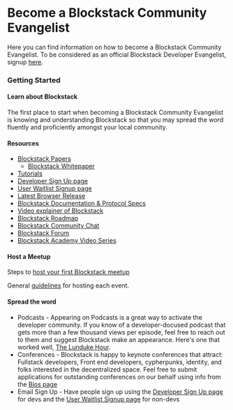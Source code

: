 # Become a Blockstack Community Evangelist

Here you can find information on how to become a Blockstack Community Evangelist. To be considered as an official Blockstack Developer Evangelist, signup [here](https://docs.google.com/a/blockstack.com/forms/d/1oFFfBbHqwMVoveA2Aw1HVHI8WpBlUKWxR81pjpcxWbQ/edit).

### Getting Started

#### Learn about Blockstack

The first place to start when becoming a Blockstack Community Evangelist is knowing and understanding Blockstack so that you may spread the word fluently and proficiently amongst your local community.

#### Resources

* [Blockstack Papers](https://blockstack.org/papers)
  * [Blockstack Whitepaper](https://blockstack.org/whitepaper.pdf)
* [Tutorials](https://blockstack.org/tutorials)
* [Developer Sign Up page](https://blockstack.org/developers)
* [User Waitlist Signup page](https://blockstack.org/users)
* [Latest Browser Release](https://github.com/blockstack/blockstack-browser/releases)
* [Blockstack Documentation & Protocol Specs](https://github.com/blockstack/blockstack)
* [Video explainer of Blockstack](https://pusher.com/sessions/meetup/js-monthly-london/decentralizing-the-internet-with-serverless-single-page-javascript-apps)
* [Blockstack Roadmap](https://blockstack.org/roadmap)
* [Blockstack Community Chat](chat.blockstack.org)
* [Blockstack Forum](forum.blockstack.org)
* [Blockstack Academy Video Series](https://www.youtube.com/playlist?list=PLXS8JJHIn4nEv_LcXIaklH_QAZaDEVD8q)

#### Host a Meetup

Steps to [host your first Blockstack meetup](https://github.com/blockstack/blockstack/blob/master/community/meetup.md)

General [guidelines](/events/events-guidelines.md) for hosting each event.

#### Spread the word

* Podcasts - Appearing on Podcasts is a great way to activate the developer community. If you know of a developer-docused podcast that gets more than a few thousand views per episode, feel free to reach out to them and suggest Blockstack make an appearance. Here's one that worked well, [The Lunduke Hour](https://www.youtube.com/watch?v=i1fThdPbAEA&t=226s).
* Conferences - Blockstack is happy to keynote conferences that attract: Fullstack developers, Front end developers, cypherpunks, identity, and folks interested in the decentralized space. Feel free to submit applications for outstanding conferences on our behalf using info from the [Bios page](https://github.com/blockstack/blockstack/blob/master/media/bios.md)
* Email Sign Up - Have people sign up using the [Developer Sign Up page](https://blockstack.org/developers) for devs and the [User Waitlist Signup page](https://blockstack.org/users) for non-devs


